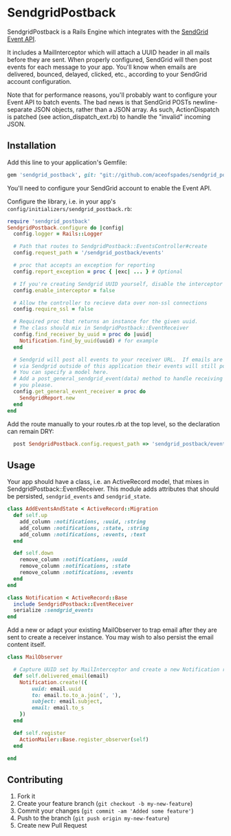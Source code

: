 # SendgridPostback

SendgridPostback is a Rails Engine which integrates with the [SendGrid](http://sendgrid.com)
[Event API](http://docs.sendgrid.com/documentation/api/event-api/).

It includes a MailInterceptor which will attach a UUID header in all mails before they are sent.
When properly configured, SendGrid will then post events for each message to your app. You'll
know when emails are delivered, bounced, delayed, clicked, etc., according to your SendGrid
account configuration.

Note that for performance reasons, you'll probably want to configure your Event API to batch events.
The bad news is that SendGrid POSTs newline-separate JSON objects, rather than a JSON array. As such,
ActionDispatch is patched (see action_dispatch_ext.rb) to handle the "invalid" incoming JSON.

## Installation

Add this line to your application's Gemfile:

```ruby
gem 'sendgrid_postback', git: "git://github.com/aceofspades/sendgrid_postback.git"
```

You'll need to configure your SendGrid account to enable the Event API.

Configure the library, i.e. in your app's `config/initializers/sendgrid_postback.rb`:

```ruby
require 'sendgrid_postback'
SendgridPostback.configure do |config|
  config.logger = Rails::Logger

  # Path that routes to SendgridPostback::EventsController#create
  config.request_path = '/sendgrid_postback/events'

  # proc that accepts an exception for reporting
  config.report_exception = proc { |exc| ... } # Optional

  # If you're creating Sendgrid UUID yourself, disable the interceptor
  config.enable_interceptor = false

  # Allow the controller to recieve data over non-ssl connections
  config.require_ssl = false

  # Required proc that returns an instance for the given uuid.
  # The class should mix in SendgridPostback::EventReceiver
  config.find_receiver_by_uuid = proc do |uuid|
    Notification.find_by_uuid(uuid) # for example
  end

  # Sendgrid will post all events to your receiver URL.  If emails are sent
  # via Sendgrid outside of this application their events will still post back here.
  # You can specify a model here.
  # Add a post_general_sendgrid_event(data) method to handle receiving the data as
  # you please.
  config.get_general_event_receiver = proc do
    SendgridReport.new
  end
end
```

Add the route manually to your routes.rb at the top level, so the declaration can remain DRY:

```ruby
  post SendgridPostback.config.request_path => 'sendgrid_postback/events#create', constraints: { protocol: 'https' }
```

## Usage

Your app should have a class, i.e. an ActiveRecord model, that mixes in SendgridPostback::EventReceiver.
This module adds attributes that should be persisted, `sendgrid_events` and `sendgrid_state`.

```ruby
class AddEventsAndState < ActiveRecord::Migration
  def self.up
    add_column :notifications, :uuid, :string
    add_column :notifications, :state, :string
    add_column :notifications, :events, :text
  end

  def self.down
    remove_column :notifications, :uuid
    remove_column :notifications, :state
    remove_column :notifications, :events
  end
end
```

```ruby
class Notification < ActiveRecord::Base
  include SendgridPostback::EventReceiver
  serialize :sendgrid_events
end
```

Add a new or adapt your existing MailObserver to trap email after they are sent to create a receiver instance.
You may wish to also persist the email content itself.

```ruby
class MailObserver

  # Capture UUID set by MailInterceptor and create a new Notification record
  def self.delivered_email(email)
    Notification.create!({
        uuid: email.uuid
        to: email.to.to_a.join(', '),
        subject: email.subject,
        email: email.to_s
    })
  end

  def self.register
    ActionMailer::Base.register_observer(self)
  end

end
```

## Contributing

1. Fork it
2. Create your feature branch (`git checkout -b my-new-feature`)
3. Commit your changes (`git commit -am 'Added some feature'`)
4. Push to the branch (`git push origin my-new-feature`)
5. Create new Pull Request
